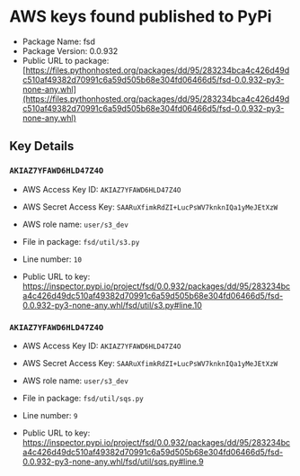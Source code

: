 # AWS keys found published to PyPi

* Package Name: fsd
* Package Version: 0.0.932
* Public URL to package: [https://files.pythonhosted.org/packages/dd/95/283234bca4c426d49dc510af49382d70991c6a59d505b68e304fd06466d5/fsd-0.0.932-py3-none-any.whl](https://files.pythonhosted.org/packages/dd/95/283234bca4c426d49dc510af49382d70991c6a59d505b68e304fd06466d5/fsd-0.0.932-py3-none-any.whl)

## Key Details

### `AKIAZ7YFAWD6HLD47Z4O`

* AWS Access Key ID: `AKIAZ7YFAWD6HLD47Z4O`
* AWS Secret Access Key: `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` 
* AWS role name: `user/s3_dev`
* File in package: `fsd/util/s3.py`
* Line number: `10`

* Public URL to key: https://inspector.pypi.io/project/fsd/0.0.932/packages/dd/95/283234bca4c426d49dc510af49382d70991c6a59d505b68e304fd06466d5/fsd-0.0.932-py3-none-any.whl/fsd/util/s3.py#line.10



### `AKIAZ7YFAWD6HLD47Z4O`

* AWS Access Key ID: `AKIAZ7YFAWD6HLD47Z4O`
* AWS Secret Access Key: `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` 
* AWS role name: `user/s3_dev`
* File in package: `fsd/util/sqs.py`
* Line number: `9`

* Public URL to key: https://inspector.pypi.io/project/fsd/0.0.932/packages/dd/95/283234bca4c426d49dc510af49382d70991c6a59d505b68e304fd06466d5/fsd-0.0.932-py3-none-any.whl/fsd/util/sqs.py#line.9


